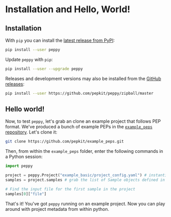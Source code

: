 # Installation and Hello, World!

## Installation

With `pip` you can install the [latest release from PyPI](https://pypi.python.org/pypi/peppy):

```bash
pip install --user peppy
```

Update `peppy` with `pip`:

```bash
pip install --user --upgrade peppy
```

Releases and development versions may also be installed from the [GitHub releases](https://github.com/pepkit/peppy/releases):

```bash
pip install --user https://github.com/pepkit/peppy/zipball/master
```


## Hello world!

Now, to test `peppy`, let's grab an clone an example project that follows PEP format.
We've produced a bunch of example PEPs in the [`example_peps` repository](https://github.com/pepkit/example_peps).
Let's clone it:

```bash
git clone https://github.com/pepkit/example_peps.git
```

Then, from within the `example_peps` folder, enter the following commands in a Python session:

```python
import peppy

project = peppy.Project("example_basic/project_config.yaml") # instantiate in-memory Project representation
samples = project.samples # grab the list of Sample objects defined in this Project

# Find the input file for the first sample in the project
samples[0]["file"]
```

That's it! You've got `peppy` running on an example project.
Now you can play around with project metadata from within python.
